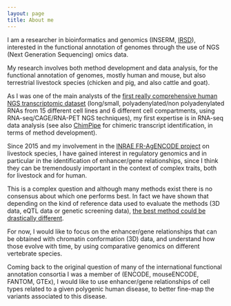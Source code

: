 ```yaml
---
layout: page
title: About me
---
```


I am a researcher in bioinformatics and genomics (INSERM, [IRSD](http://www.irsd.fr/)), interested in the functional annotation of genomes through the use of NGS (Next Generation Sequencing) omics data.

My research involves both method development and data analysis, for the functional annotation of genomes, mostly human and mouse, but also terrestrial livestock species (chicken and pig, and also cattle and goat).

As I was one of the main analysts of the [first really comprehensive human NGS transcriptomic dataset](https://www.nature.com/articles/nature11233) (long/small, polyadenylated/non polyadenylated RNAs from 15 different cell lines and 6 different cell compartments, using RNA-seq/CAGE/RNA-PET NGS techniques), my first expertise is in RNA-seq data analysis (see also [ChimPipe](https://github.com/Chimera-tools/ChimPipe) for chimeric transcript identification, in terms of method development).

Since 2015 and my involvement in the [INRAE FR-AgENCODE project](https://www.fragencode.org/) on livestock species, I have gained interest in regulatory genomics and in particular in the identification of enhancer/gene relationships, since I think they can be tremendously important in the context of complex traits, both for livestock and for human.

This is a complex question and although many methods exist there is no consensus about which one performs best. In fact we have shown that depending on the kind of reference data used to evaluate the methods (3D data, eQTL data or genetic screening data), [the best method could be drastically different](https://pubmed.ncbi.nlm.nih.gov/36909938/).

For now, I would like to focus on the enhancer/gene relationships that can be obtained with chromatin conformation (3D) data, and understand how those evolve with time, by using comparative genomics on different vertebrate species.

Coming back to the original question of many of the international functional annotation consortia I was a member of (ENCODE, mouseENCODE, FANTOM, GTEx), I would like to use enhancer/gene relationships of cell types related to a given polygenic human disease, to better fine-map the variants associated to this disease.







